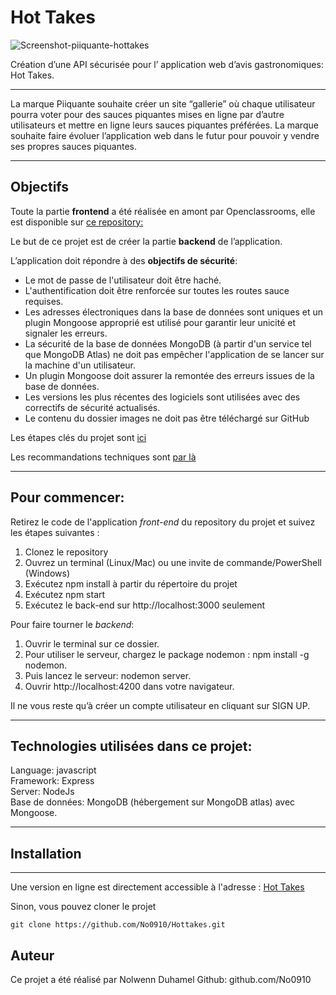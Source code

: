 # Hot Takes

![Screenshot-piiquante-hottakes](https://github.com/No0910/Piiquante_P6/assets/98163578/090b0c23-c3be-4d97-aa6f-eaee1dc2dfec)

Création d’une API sécurisée pour l’ application web d’avis gastronomiques: Hot Takes.

---------

La marque Piiquante souhaite créer un site “gallerie” où chaque utilisateur pourra voter pour des sauces piquantes mises en ligne par d’autre utilisateurs et mettre en ligne leurs sauces piquantes préférées.
La marque souhaite faire évoluer l’application web dans le futur pour pouvoir y vendre ses propres sauces piquantes.

---------

## Objectifs

Toute la partie __frontend__ a été réalisée en amont par Openclassrooms, elle est disponible sur [ce repository:](https://github.com/OpenClassrooms-Student-Center/Web-Developer-P6)

Le but de ce projet est de créer la partie __backend__ de l’application.

L’application doit répondre à des __objectifs de sécurité__:
- Le mot de passe de l'utilisateur doit être haché. 
- L'authentification doit être renforcée sur toutes les routes sauce requises.
- Les adresses électroniques dans la base de données sont uniques et un plugin Mongoose approprié est utilisé pour garantir leur unicité et signaler les erreurs. 
- La sécurité de la base de données MongoDB (à partir d'un service tel que MongoDB Atlas) ne doit pas empêcher l'application de se lancer sur la machine d'un utilisateur. 
- Un plugin Mongoose doit assurer la remontée des erreurs issues de la base de données.
- Les versions les plus récentes des logiciels sont utilisées avec des correctifs de sécurité actualisés.
- Le contenu du dossier images ne doit pas être téléchargé sur GitHub

Les étapes clés du projet sont [ici](https://s3.eu-west-1.amazonaws.com/course.oc-static.com/projects/DWJ_FR_P6/Guide+E%CC%81tapes+Cle%CC%81s_DW_P6.pdf)

Les recommandations techniques sont [par là](https://s3.eu-west-1.amazonaws.com/course.oc-static.com/projects/DWJ_FR_P6/Requirements_DW_P6.pdf)

------

## Pour commencer: 
Retirez le code de l'application _front-end_ du repository du projet et suivez les étapes suivantes : 
1. Clonez le repository
2. Ouvrez un terminal (Linux/Mac) ou une invite de commande/PowerShell (Windows) 
3. Exécutez npm install à partir du répertoire du projet
4. Exécutez npm start 
5. Exécutez le back-end sur http://localhost:3000 seulement

Pour faire tourner le _backend_:
1.	Ouvrir le terminal sur ce dossier.
2.	Pour utiliser le serveur, chargez le package nodemon : npm install -g nodemon.
3.	Puis lancez le serveur: nodemon server.
4.	Ouvrir http://localhost:4200 dans votre navigateur.

Il ne vous reste qu’à créer un compte utilisateur en cliquant sur SIGN UP.

------

## Technologies utilisées dans ce projet:
Language: javascript  
Framework: Express  
Server: NodeJs  
Base de données: MongoDB (hébergement sur MongoDB atlas) avec Mongoose.

------ 
## Installation
---
Une version en ligne est directement accessible à l'adresse : [Hot Takes](https://nd-hot-takes.vercel.app/)

Sinon, vous pouvez cloner le projet
```terminal
git clone https://github.com/No0910/Hottakes.git
```
## Auteur
Ce projet a été réalisé par Nolwenn Duhamel
Github: github.com/No0910
